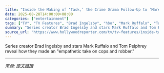 ```yaml
---
title: "Inside the Making of ‘Task,’ the Crime Drama Follow-Up to ‘Mare of Easttown’"
date: 2025-08-28T14:00:00+08:00
categories: ["entertainment"]
tags: ["TV", "TV Features", "Brad Ingelsby", "hbo", "Mark Ruffalo", "Task", "tom pelphrey"]
summary: "Series creator Brad Ingelsby and stars Mark Ruffalo and Tom Pelphrey reveal how they made an \"empathetic take on cops and robber.\""
source_url: "https://www.hollywoodreporter.com/tv/tv-features/inside-task-brad-ingelsby-mark-ruffalo-tom-pelphrey-1236355077/"
---
```


Series creator Brad Ingelsby and stars Mark Ruffalo and Tom Pelphrey reveal how they made an "empathetic take on cops and robber."

---

*来源: [原文链接](https://www.hollywoodreporter.com/tv/tv-features/inside-task-brad-ingelsby-mark-ruffalo-tom-pelphrey-1236355077/)*
